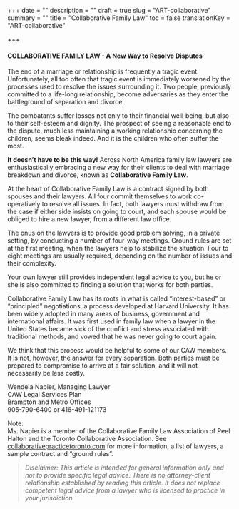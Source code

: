 +++
date = ""
description = ""
draft = true
slug = "ART-collaborative"
summary = ""
title = "Collaborative Family Law"
toc = false
translationKey = "ART-collaborative"

+++
#### COLLABORATIVE FAMILY LAW - A New Way to Resolve Disputes

The end of a marriage or relationship is frequently a tragic event. Unfortunately, all too often that tragic event is immediately worsened by the processes used to resolve the issues surrounding it. Two people, previously committed to a life-long relationship, become adversaries as they enter the battleground of separation and divorce.

The combatants suffer losses not only to their financial well-being, but also to their self-esteem and dignity. The prospect of seeing a reasonable end to the dispute, much less maintaining a working relationship concerning the children, seems bleak indeed. And it is the children who often suffer the most.

**It doesn’t have to be this way!** Across North America family law lawyers are enthusiastically embracing a new way for their clients to deal with marriage breakdown and divorce, known as **Collaborative Family Law**.

At the heart of Collaborative Family Law is a contract signed by both spouses and their lawyers. All four commit themselves to work co-operatively to resolve all issues. In fact, both lawyers must withdraw from the case if either side insists on going to court, and each spouse would be obliged to hire a new lawyer, from a different law office.

The onus on the lawyers is to provide good problem solving, in a private setting, by conducting a number of four-way meetings. Ground rules are set at the first meeting, when the lawyers help to stabilize the situation. Four to eight meetings are usually required, depending on the number of issues and their complexity.

Your own lawyer still provides independent legal advice to you, but he or she is also committed to finding a solution that works for both parties.

Collaborative Family Law has its roots in what is called “interest-based” or “principled” negotiations, a process developed at Harvard University. It has been widely adopted in many areas of business, government and international affairs. It was first used in family law when a lawyer in the United States became sick of the conflict and stress associated with traditional methods, and vowed that he was never going to court again.

We think that this process would be helpful to some of our CAW members. It is not, however, the answer for every separation. Both parties must be prepared to compromise to arrive at a fair solution, and it will not necessarily be less costly.

Wendela Napier, Managing Lawyer  
CAW Legal Services Plan  
Brampton and Metro Offices  
905-790-6400 or 416-491-121173

Note:  
Ms. Napier is a member of the Collaborative Family Law Association of Peel Halton and the Toronto Collaborative Association. See [collaborativepracticetoronto.com](https://collaborativepracticetoronto.com) for more information, a list of lawyers, a sample contract and “ground rules”.

> _Disclaimer: This article is intended for general information only and not to provide specific legal advice. There is no attorney-client relationship established by reading this article. It does not replace competent legal advice from a lawyer who is licensed to practice in your jurisdiction._